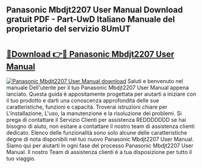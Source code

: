 ## Panasonic Mbdjt2207 User Manual Download gratuit PDF - Part-UwD Italiano Manuale del proprietario del servizio 8UmUT

# <h2><a href="http://dfclw55.blite.top/?on=Panasonic+Mbdjt2207+User+Manual">🔗Download 👉🔴 Panasonic Mbdjt2207 User Manual</a></h2>

[![Panasonic Mbdjt2207 User Manual download](https://i.imgur.com/lujVjoI.png)](http://dfclw55.blite.top/?on=Panasonic+Mbdjt2207+User+Manual)
Saluti e benvenuto nel manuale Dell'utente per il tuo Panasonic Mbdjt2207 User Manual appena lanciato. Questa guida è appositamente progettata per aiutarti a iniziare con il tuo prodotto e darti una conoscenza approfondita delle sue caratteristiche, funzioni e capacità. Troverai istruzioni chiare per L'installazione, L'uso, la manutenzione e la risoluzione dei problemi. Si prega di contattare il Servizio Clienti per assistenza REDDDDDDD se hai bisogno di aiuto, non esitare a contattare il nostro team di assistenza clienti dedicato. Elenco delle funzionalità sono solo alcune delle caratteristiche degne di nota disponibili nel tuo nuovo Panasonic Mbdjt2207 User Manual. Siamo qui per aiutarti in ogni fase del processo Panasonic Mbdjt2207 User Manual. Il nostro Team di assistenza clienti è a tua disposizione per tutto il tuo viaggio.
